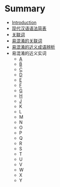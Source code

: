# Summary

* [Introduction](README.md)
* [现代汉语语法简表](xian-dai-han-yu-yu-fa-jian-biao.md)
* [关联词](guan-lian-ci.md)
* [易混淆的关联词](yi-hun-yao-de-guan-lian-ci.md)
* [易混淆的近义成语辨析](yi-hun-yao-de-jin-yi-cheng-yu-bian-xi.md)
* 易混淆的近义实词
  * [A](a.md)
  * [B](b.md)
  * [C](c.md)
  * [D](d.md)
  * [E](e.md)
  * [F](f.md)
  * [G](g.md)
  * [H](h.md)
  * [J](j.md)
  * K
  * L
  * M
  * N
  * O
  * P
  * Q
  * R
  * S
  * T
  * U
  * V
  * W
  * X
  * Y

